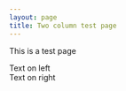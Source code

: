 ```yaml
---
layout: page
title: Two column test page
---
```


This is a test page

<div class="col-left">
Text on left
</div>
<div class="col-right">
Text on right
</div>
